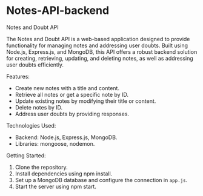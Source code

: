 ﻿# Notes-API-backend
Notes and Doubt API

The Notes and Doubt API is a web-based application designed to provide functionality for managing notes and addressing user doubts. Built using Node.js, Express.js, and MongoDB, this API offers a robust backend solution for creating, retrieving, updating, and deleting notes, as well as addressing user doubts efficiently.

Features:
- Create new notes with a title and content.
- Retrieve all notes or get a specific note by ID.
- Update existing notes by modifying their title or content.
- Delete notes by ID.
- Address user doubts by providing responses.

Technologies Used:
- Backend: Node.js, Express.js, MongoDB.
- Libraries: mongoose, nodemon.

Getting Started:
1. Clone the repository.
2. Install dependencies using npm install.
3. Set up a MongoDB database and configure the connection in `app.js`.
4. Start the server using npm start.
